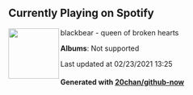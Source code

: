 ## Currently Playing on Spotify

[<img align="left" width="100" src="https://i.scdn.co/image/ab67616d0000b2730b7c6d46885f7434c99e6d8b">](https://open.spotify.com/album/0fxhOwMkj9lfSIAyTJVnfc)

blackbear - queen of broken hearts

**Albums**: Not supported

Last updated at 02/23/2021 13:25

#### Generated with [20chan/github-now](https://github.com/20chan/github-now)


<!--
**20chan/20chan** is a ✨ _special_ ✨ repository because its `README.md` (this file) appears on your GitHub profile.

Here are some ideas to get you started:

- 🔭 I’m currently working on ...
- 🌱 I’m currently learning ...
- 👯 I’m looking to collaborate on ...
- 🤔 I’m looking for help with ...
- 💬 Ask me about ...
- 📫 How to reach me: ...
- 😄 Pronouns: ...
- ⚡ Fun fact: ...
-->
